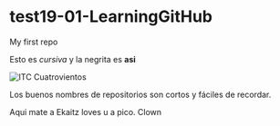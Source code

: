 # test19-01-LearningGitHub
My first repo


Esto es _cursiva_ y la negrita es **asi** 

![ITC Cuatrovientos](http://www.cuatrovientos.org/images/logo2.png)

Los buenos nombres de repositorios son cortos y fáciles de recordar. 

Aqui mate a Ekaitz loves u a pico. Clown
